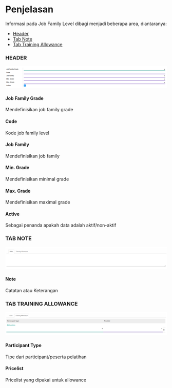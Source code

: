 # Penjelasan

Informasi pada Job Family Level dibagi menjadi beberapa area, diantaranya:

* [Header](#bagian-header)
* [Tab Note](#tab-note)
* [Tab Training Allowance](#tab-training-allowance)

### <a name="bagian-header">HEADER</a>

![](../../img/job-family-level/header.png)

#### <a name="field-name">Job Family Grade</a>

Mendefinisikan job family grade

#### <a name="field-code">Code</a>

Kode job family level

#### <a name="field-job-family-id">Job Family</a>

Mendefinisikan job family

#### <a name="field-min-grade">Min. Grade</a>

Mendefinisikan minimal grade

#### <a name="field-max-grade">Max. Grade</a>

Mendefinisikan maximal grade

#### <a name="field-active">Active</a>

Sebagai penanda apakah data adalah aktif/non-aktif

### <a name="tab-note">TAB NOTE</a>

![](../../img/job-family-level/tab-note.png)

#### <a name="field-note">Note</a>

Catatan atau Keterangan

### <a name="tab-training-allowance">TAB TRAINING ALLOWANCE</a>

![](../../img/job-family-level/tab-training-allowance.png)

#### <a name="field-participant-type">Participant Type</a>

Tipe dari participant/peserta pelatihan

#### <a name="field-pricelist">Pricelist</a>

Pricelist yang dipakai untuk allowance
